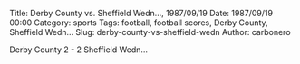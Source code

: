 Title: Derby County vs. Sheffield Wedn…, 1987/09/19
Date: 1987/09/19 00:00
Category: sports
Tags: football, football scores, Derby County, Sheffield Wedn…
Slug: derby-county-vs-sheffield-wedn
Author: carbonero


Derby County 2 - 2 Sheffield Wedn…
